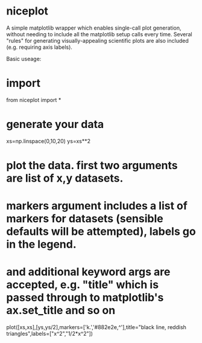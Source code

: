 # niceplot
A simple matplotlib wrapper which enables single-call plot generation, without needing to include all the matplotlib setup calls every time. Several "rules" for generating visually-appealing scientific plots are also included (e.g. requiring axis labels).

Basic useage: 
# import
from niceplot import *

# generate your data
xs=np.linspace(0,10,20)
ys=xs**2

# plot the data. first two arguments are list of x,y datasets.
# markers argument includes a list of markers for datasets (sensible defaults will be attempted), labels go in the legend. 
# and additional keyword args are accepted, e.g. "title" which is passed through to matplotlib's ax.set_title and so on
plot([xs,xs],[ys,ys/2],markers=['k.','#882e2e,^'],title="black line, reddish triangles",labels=["x^2","1/2*x^2"])
